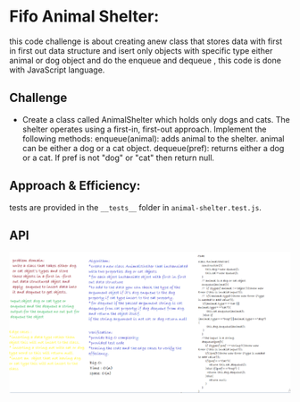 # Fifo Animal Shelter:
this code challenge is about creating anew class that stores data with first in first out data structure and isert only objects with specific type either animal or dog object and do the enqueue and dequeue , this code is done with JavaScript language.

## Challenge
* Create a class called AnimalShelter which holds only dogs and cats. The shelter operates using a first-in, first-out approach.
Implement the following methods:
enqueue(animal): adds animal to the shelter. animal can be either a dog or a cat object.
dequeue(pref): returns either a dog or a cat. If pref is not "dog" or "cat" then return null.

## Approach & Efficiency:
tests are provided in the `__tests__` folder in `animal-shelter.test.js`.


## API
![Pseudoqueue](../../../assets/fifo.PNG)